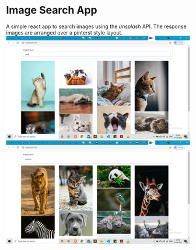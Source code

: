 # Image Search App
A simple react app to search images using the *unsplash* API.
The response images are arranged over a pinterst style layout.
![searchResults](Screenshots/1.png)
![searchResults](Screenshots/2.png)

